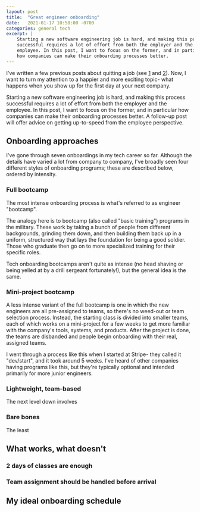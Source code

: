 ```yaml
---
layout: post
title:  "Great engineer onboarding"
date:   2021-01-17 10:58:00 -0700
categories: general tech
excerpt: |
    Starting a new software engineering job is hard, and making this process
    successful requires a lot of effort from both the employer and the
    employee. In this post, I want to focus on the former, and in particular
    how companies can make their onboarding processes better.
---
```


I've written a few previous posts about quitting a job
(see [1](/blog/leaving-a-job) and [2](/blog/quitting-a-new-job)).
Now, I want to turn my attention to a happier and more exciting topic-
what happens when you show up for the first day at your next company.

Starting a new software engineering job is hard, and making this process
successful requires a lot of effort from both the employer and the
employee. In this post, I want to focus on the former, and in particular
how companies can make their onboarding processes better. A follow-up post
will offer advice on getting up-to-speed from the employee perspective.

## Onboarding approaches

I've gone through seven onboardings in my tech career so far. Although the details
have varied a lot from company to company, I've broadly seen four different
styles of onboarding programs; these are described below, ordered by intensity.

### Full bootcamp

The most intense onboarding process is what's referred to as engineer "bootcamp".

The analogy here is to bootcamp (also called "basic training") programs in the
military. These work by taking a bunch of people from different backgrounds,
grinding them down, and then building them back up in a uniform, structured way
that lays the foundation for being a good soldier. Those who graduate then go on
to more specialized training for their specific roles.

Tech onboarding bootcamps aren't quite as intense (no head shaving or being
yelled at by a drill sergeant fortunately!), but the general idea is the same.


### Mini-project bootcamp

A less intense variant of the full bootcamp is one in which the new engineers
are all pre-assigned to teams, so there's no weed-out or team selection process.
Instead, the starting class is divided into smaller teams, each of which works
on a mini-project for a few weeks to get more familiar with the company's tools,
systems, and products. After the project is done, the teams are disbanded and people
begin onboarding with their real, assigned teams.

I went through a process like this when I started at Stripe- they called it
"dev/start", and it took around 5 weeks. I've heard of other companies having
programs like this, but they're typically optional and intended primarily for
more junior engineers.

### Lightweight, team-based

The next level down involves

### Bare bones

The least

## What works, what doesn't

### 2 days of classes are enough



### Team assignment should be handled before arrival




## My ideal onboarding schedule


